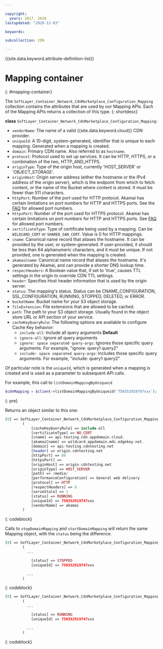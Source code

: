 ```yaml
---

copyright:
  years: 2017, 2020
lastupdated: "2020-12-03"

keywords:

subcollection: CDN

---
```


{{site.data.keyword.attribute-definition-list}}

# Mapping container
{: #mapping-container}

The `SoftLayer_Container_Network_CdnMarketplace_Configuration_Mapping` collection contains the attributes that are used by our Mapping APIs. Each of the Mapping APIs returns a collection of this type.
{: shortdesc}

**class** `SoftLayer_Container_Network_CdnMarketplace_Configuration_Mapping`:

* `vendorName`: The name of a valid {{site.data.keyword.cloud}} CDN provider.
* `uniqueId`: A 10-digit, system-generated, identifier that is unique to each mapping. Generated when a mapping is created.
* `domain`: Primary CDN name. Also referred to as `hostname`.
* `protocol`: Protocol used to set up services. It can be HTTP, HTTPS, or a combination of the two, HTTP_AND_HTTPS.
* `originType`: Type of the origin host, currently 'HOST_SERVER' or 'OBJECT_STORAGE'.
* `originHost`: Origin server address (either the hostname or the IPv4 address of the origin server), which is the endpoint from which to fetch content, or the name of the Bucket where content is stored. It must be fewer than 511 characters.
* `httpPort`:  Number of the port used for HTTP protocol. Akamai has certain limitations on port numbers for HTTP and HTTPS ports. See the [FAQ](/docs/CDN?topic=CDN-faqs#are-there-any-restrictions-on-what-port-numbers-are-allowed) for allowed port numbers.
* `httpsPort`:  Number of the port used for HTTPS protocol. Akamai has certain limitations on port numbers for HTTP and HTTPS ports. See [FAQ](/docs/CDN?topic=CDN-faqs#are-there-any-restrictions-on-what-port-numbers-are-allowed) for allowed port numbers.
* `certificateType`: Type of certificate being used by a mapping. Can be `WILDCARD_CERT` or `SHARED_SAN_CERT`. Value is 0 for HTTP mappings.
* `cname`: Canonical name record that aliases the hostname. It can be provided by the user, or system-generated. If user-provided, it should be less than 64 alphanumeric characters, and it must be unique. If not provided, one is generated when the mapping is created.
* `akamaiCname`: Canonical name record that aliases the hostname. It's generated by Akamai, and can provide a shorter DNS lookup time.
* `respectHeaders`: A Boolean value that, if set to 'true', causes TTL settings in the origin to override CDN TTL settings.
* `header`: Specifies Host header information that is used by the origin server.
* `status`: The mapping's status. Status can be CNAME_CONFIGURATION, SSL_CONFIGURATION, RUNNING, STOPPED, DELETED, or ERROR.
* `bucketName`: Bucket name for your S3 object storage.
* `fileExtension`: File extensions that are allowed to be cached.
* `path`: The path to your S3 object storage. Usually found in the object store URL or API section of your service.
* `cacheKeyQueryRule`: The following options are available to configure Cache Key behavior:
   * `include-all`: Include all query arguments **Default**
   * `ignore-all`: Ignore all query arguments
   * `ignore: space separated query-args`: Ignores those specific query arguments. For example, "ignore: query1 query2"
   * `include: space separated query-args`: Includes those specific query arguments. For example, "include: query1 query2"

Of particular note is the `uniqueId`, which is generated when a mapping is created and is used as a parameter to subsequent API calls.

For example, this call to `listDomainMappingByUniqueid`

```php  
$cdnMapping = $client->listDomainMappingByUniqueid('750352919747xxx');  
```
{: pre}

Returns an object similar to this one:

```php  
[0] => SoftLayer_Container_Network_CdnMarketplace_Configuration_Mapping Object
        (
            [cacheKeyQueryRule] => include-all
            [certificateType] => NO_CERT
            [cname] => api-testing.cdn.appdomain.cloud.
            [akamaiCname] => wildcard.appdomain.mdc.edgekey.net.
            [domain] => api-testing.cdntesting.net
            [header] => origin.cdntesting.net
            [httpPort] => 80
            [httpsPort] =>
            [originHost] => origin.cdntesting.net
            [originType] => HOST_SERVER
            [path] => /media/
            [performanceConfiguration] => General web delivery
            [protocol] => HTTP
            [respectHeaders] => 0
            [serveStale] => 1
            [status] => RUNNING
            [uniqueId] => 750352919747xxx
            [vendorName] => akamai
        )

```
{: codeblock}

Calls to `stopDomainMapping` and `startDomainMapping` will return the same Mapping object, with the `status` being the difference.

```php  
[0] => SoftLayer_Container_Network_CdnMarketplace_Configuration_Mapping Object
        (
          ...

            [status] => STOPPED
            [uniqueId] => 750352919747xxx

          ...
        )

```
{: codeblock}

```php  
[0] => SoftLayer_Container_Network_CdnMarketplace_Configuration_Mapping Object
        (
          ...

            [status] => RUNNING
            [uniqueId] => 750352919747xxx

          ...
        )

```
{: codeblock}
